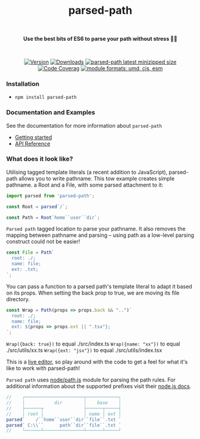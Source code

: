 <div align="center">
  <h1>parsed-path</h1>
</div>

<br />

<div align="center">

**Use the best bits of ES6 to parse your path without stress 🤳🏻**

<br />

[![Version](
  https://img.shields.io/npm/v/parsed-path)](
  https://npmjs.com/package/parsed-path)
[![Downloads](
  https://img.shields.io/npm/dt/parsed-path.svg)](
  https://npmjs.com/package/parsed-path)
[![parsed-path latest minizipped size](
  https://badgen.net/bundlephobia/minzip/parsed-path)](
  https://bundlephobia.com/result?p=parsed-path)
[![Code Coverag](
  https://codecov.io/gh/parsed-path/parsed-path/coverage.svg?branch=master)](
  https://codecov.io/gh/parsed-path/parsed-path)
[![module formats: umd, cjs, esm](
  https://img.shields.io/badge/module%20formats-umd%2C%20cjs%2C%20esm-green.svg)
  ](#alternative-installation-methods)

</div>

### Installation

- `npm install parsed-path`

### Documentation and Examples

See the documentation for more information about `parsed-path`

- [Getting started](
  https://github.com/tseijp/parsed-path/blob/master/packages/parsed-path/docs/get.md)
- [API Reference](
  https://github.com/tseijp/parsed-path/blob/master/packages/parsed-path/docs/api.md)

### What does it look like?

Utilising tagged template literals (a recent addition to JavaScript),
parsed-path allows you to write pathname.
This tow example creates simple pathname.
a Root and a File, with some parsed attachment to it:

```js
import parsed from 'parsed-path';

const Root = parsed`/`;

const Path = Root`home``user``dir`;
```

`Parsed path` tagged location to parse your pathname.
It also removes the mapping between pathname and parsing
– using path as a low-level parsing construct could not be easier!

```js
const File = Path`
  root: ./;
  name: file;
  ext: .txt;
`;
```

You can pass a function to a parsed path's template literal to adapt it based on its props.
When setting the back prop to true, we are moving its file directory.


```js
const Wrap = Path(props => props.back && "..")`
  root: ./;
  name: file;
  ext: ${props => props.ext || ".tsx"};
`;
```

`Wrap({back: true})` to equal ./src/index.ts
`Wrap({name: "xx"})` to equal ./src/utils/xx.ts
`Wrap({ext: "jsx"})` to equal ./src/utils/index.tsx


This is a [live editor](https://codesandbox.io/),
so play around with the code to get a feel for
what it's like to work with parsed-path!

`Parsed path` uses [node/path.js](
  https://github.com/nodejs/node/blob/master/lib/path.js)
module for parsing the path rules.
For additional information about the supported prefixes visit their [node.js docs](
  https://nodejs.org/docs/latest/api/path.html#path_path_parse_path).

```js
//    ┌──────────────────────┬────────────┐
//    │           dir        │    base    │
//    ├──────┬               ├──────┬─────┤
//    │ root │               │ name │ ext │
parsed`    /``home``user``dir``file``.txt `
parsed` C:\\``      path``dir``file``.txt `
//    └──────┴───────────────┴──────┴─────┘
```
